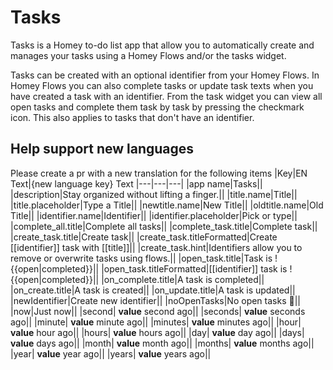 # Tasks

Tasks is a Homey to-do list app that allow you to automatically create and manages your tasks using a Homey Flows and/or the tasks widget.

Tasks can be created with an optional identifier from your Homey Flows.
In Homey Flows you can also complete tasks or update task texts when you have created a task with an identifier.
From the task widget you can view all open tasks and complete them task by task by pressing the checkmark icon. This also applies to tasks that don't have an identifier.

## Help support new languages
Please create a pr with a new translation for the following items
|Key|EN Text|{new language key} Text
|---|---|---|
|app name|Tasks||
|description|Stay organized without lifting a finger.||
|title.name|Title||
|title.placeholder|Type a Title||
|newtitle.name|New Title||
|oldtitle.name|Old Title||
|identifier.name|Identifier||
|identifier.placeholder|Pick or type||
|complete_all.title|Complete all tasks||
|complete_task.title|Complete task||
|create_task.title|Create task||
|create_task.titleFormatted|Create [[identifier]] task with [[title]]||
|create_task.hint|Identifiers allow you to remove or overwrite tasks using flows.||
|open_task.title|Task is !{{open\|completed}}||
|open_task.titleFormatted|[[identifier]] task is !{{open\|completed}}||
|on_complete.title|A task is completed||
|on_create.title|A task is created||
|on_update.title|A task is updated||
|newIdentifier|Create new identifier||
|noOpenTasks|No open tasks 🎉||
|now|Just now||
|second| __value__ second ago||
|seconds| __value__ seconds ago||
|minute| __value__ minute ago||
|minutes| __value__ minutes ago||
|hour| __value__ hour ago||
|hours| __value__ hours ago||
|day| __value__ day ago||
|days| __value__ days ago||
|month| __value__ month ago||
|months| __value__ months ago||
|year| __value__ year ago||
|years| __value__ years ago||